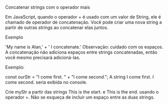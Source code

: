 Concatenar strings com o operador mais

Em JavaScript, quando o operador + é usado com um valor de String, ele é chamado de operador de concatenação. Você pode criar uma nova string a partir de outras strings ao concatenar elas juntos.

Exemplo

'My name is Alan,' + ' I concatenate.'
Observação: cuidado com os espaços. A concatenação não adiciona espaços entre strings concatenadas, então você mesmo precisará adicioná-las.

Exemplo:

const ourStr = "I come first. " + "I come second.";
A string I come first. I come second. seria exibida no console.

Crie myStr a partir das strings This is the start. e This is the end. usando o operador +. Não se esqueça de incluir um espaço entre as duas strings.